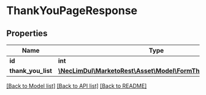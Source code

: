 # ThankYouPageResponse

## Properties

Name | Type | Description | Notes
------------ | ------------- | ------------- | -------------
**id** | **int** |  | [optional] 
**thank_you_list** | [**\NecLimDul\MarketoRest\Asset\Model\FormThankYouPageDTO[]**](FormThankYouPageDTO.md) |  | [optional] 

[[Back to Model list]](../README.md#documentation-for-models) [[Back to API list]](../README.md#documentation-for-api-endpoints) [[Back to README]](../README.md)
